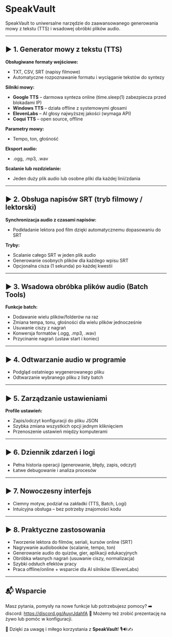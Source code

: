 # SpeakVault

SpeakVault to uniwersalne narzędzie do zaawansowanego generowania mowy z tekstu (TTS) i wsadowej obróbki plików audio.

---

## ▶️ 1. Generator mowy z tekstu (TTS)

**Obsługiwane formaty wejściowe:**

* TXT, CSV, SRT (napisy filmowe)
* Automatyczne rozpoznawanie formatu i wyciąganie tekstów do syntezy

**Silniki mowy:**

* **Google TTS** – darmowa synteza online (time.sleep(1) zabezpiecza przed blokadami IP)
* **Windows TTS** – działa offline z systemowymi głosami
* **ElevenLabs** – AI głosy najwyższej jakości (wymaga API)
* **Coqui TTS** – open source, offline

**Parametry mowy:**

* Tempo, ton, głośność

**Eksport audio:**

* .ogg, .mp3, .wav

**Scalanie lub rozdzielanie:**

* Jeden duży plik audio lub osobne pliki dla każdej linii/zdania

---

## ▶️ 2. Obsługa napisów SRT (tryb filmowy / lektorski)

**Synchronizacja audio z czasami napisów:**

* Podkładanie lektora pod film dzięki automatycznemu dopasowaniu do SRT

**Tryby:**

* Scalanie całego SRT w jeden plik audio
* Generowanie osobnych plików dla każdego wpisu SRT
* Opcjonalna cisza (1 sekunda) po każdej kwestii

---

## ▶️ 3. Wsadowa obróbka plików audio (Batch Tools)

**Funkcje batch:**

* Dodawanie wielu plików/folderów na raz
* Zmiana tempa, tonu, głośności dla wielu plików jednocześnie
* Usuwanie ciszy z nagrań
* Konwersja formatów (.ogg, .mp3, .wav)
* Przycinanie nagrań (ustaw start i koniec)

---

## ▶️ 4. Odtwarzanie audio w programie

* Podgląd ostatniego wygenerowanego pliku
* Odtwarzanie wybranego pliku z listy batch

---

## ▶️ 5. Zarządzanie ustawieniami

**Profile ustawień:**

* Zapis/odczyt konfiguracji do pliku JSON
* Szybka zmiana wszystkich opcji jednym kliknięciem
* Przenoszenie ustawień między komputerami

---

## ▶️ 6. Dziennik zdarzeń i logi

* Pełna historia operacji (generowanie, błędy, zapis, odczyt)
* Łatwe debugowanie i analiza procesów

---

## ▶️ 7. Nowoczesny interfejs

* Ciemny motyw, podział na zakładki (TTS, Batch, Logi)
* Intuicyjna obsługa – bez potrzeby znajomości kodu

---

## ▶️ 8. Praktyczne zastosowania

* Tworzenie lektora do filmów, seriali, kursów online (SRT)
* Nagrywanie audiobooków (scalanie, tempo, ton)
* Generowanie audio do quizów, gier, aplikacji edukacyjnych
* Obróbka własnych nagrań (usuwanie ciszy, normalizacja)
* Szybki odsłuch efektów pracy
* Praca offline/online + wsparcie dla AI silników (ElevenLabs)

---

## 📬 Wsparcie

Masz pytania, pomysły na nowe funkcje lub potrzebujesz pomocy?
➡️ discord: https://discord.gg/AuyrJdahfA
🎥 Możemy też zrobić prezentację na żywo lub pomóc w konfiguracji.

🙏 Dzięki za uwagę i miłego korzystania z **SpeakVault**! 🎙️🔊✍️

